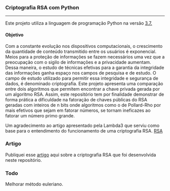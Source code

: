 ### Criptografia RSA com Python
----
Este projeto utiliza a linguagem de programação Python na versão [3.7.](https://www.python.org/downloads/release/python-370/)

#### Objetivo
Com a constante evolução nos dispositivos computacionais, o crescimento da quantidade de conteúdo transmitido entre os usuários é exponencial. Meios para a proteção de informações se fazem necessários uma vez que a preocupação com o sigilo de informações e a privacidade aumentam. Dessa maneira, o estudo de técnicas efetivas para a garantia da integridade das informações ganha espaço nos campos de pesquisa e de estudo. O campo de estudo utilizado para permitir essa integridade e segurança de dados, é denominado criptografia. Este projeto apresenta uma comparação entre dois algoritmos que permitem encontrar a chave privada gerada por um algoritmo RSA. Assim, este repositório tem por finalidade demonstrar de forma prática a dificuldade na fatoração de chaves públicas do RSA geradas com inteiros de n bits onde algoritmos como o de Pollard-Rho por mais efetivos que sejam em fatorar números, se tornam ineficazes ao fatorar um número primo grande.

Um agradecimento ao artigo apresentado pela Lambda3 que serviu como base para o entendimento do funcionamento de uma criptografia RSA.  [RSA](https://www.lambda3.com.br/2012/12/entendendo-de-verdade-a-criptografia-rsa/)

### Artigo
Publiquei esse [artigo](https://s3.us-west-2.amazonaws.com/secure.notion-static.com/ba0e0cbe-7fb4-4329-98d3-45de4bc09ae8/RSA_Artigo_-_Eduardo_Pitz.pdf?X-Amz-Algorithm=AWS4-HMAC-SHA256&X-Amz-Credential=AKIAT73L2G45O3KS52Y5%2F20200629%2Fus-west-2%2Fs3%2Faws4_request&X-Amz-Date=20200629T141405Z&X-Amz-Expires=86400&X-Amz-Signature=1f72742e62f3536827fd6540dad0be2d89586eba10a2fe84f009dfcbe35de38b&X-Amz-SignedHeaders=host&response-content-disposition=filename%20%3D%22RSA%2520Artigo%2520-%2520Eduardo%2520Pitz.pdf%22) aqui sobre a criptografia RSA que foi desenvolvida neste repositório.

### Todo
Melhorar método euleriano.  
